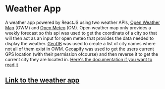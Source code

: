 # Weather App

A weather app powered by ReactJS using two weather APIs, [Open Weather Map](https://openweathermap.org/api) (OWM) and [Open Meteo](https://open-meteo.com/en/docs) (OM). Open weather map only provides a weekly forecast so this api was used to get the coordinats of a city so that will then act as an input for open meteo that provides the data needed to display the weather. [GeoDB](https://rapidapi.com/wirefreethought/api/geodb-cities/) was used to create a list of city names where not all of them exist in OWM. [Geoapify](https://www.geoapify.com/) was used to get the users current GPS location (with their permission ofcourse) and then reverse it to get the current city they are located in. [Here's the documentation if you want to read it](https://github.com/urostripunovic/weather-app/blob/main/DOCUMENTATION.md)

## [Link to the weather app](https://nice-local-weather.netlify.app/)
